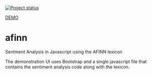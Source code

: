 [![Project status](https://img.shields.io/badge/Project%20Status-Complete-brightgreen.svg)](#status)

[DEMO](http://darenr.github.io/afinn/)

afinn
=====

Sentment Analysis in Javascript using the AFINN lexicon

The demonstration UI uses Bootstrap and a single javascript file that contains
the sentiment analysis code along with the lexicon.

